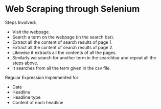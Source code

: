 # Web Scraping through Selenium

Steps Involved:
- Visit the webpage.
- Search a term on the webpage (in the search bar).
- Extract all the content of search results of page 1.
- Extract all the content of search results of page 2.
- Likewise it extracts all the contents of all the pages.
- Similarly we search for another term in the searchbar and repeat all the steps above.
- It searches from all the term given in the csv file.

Regular Expression Implemented for:
- Date
- Headline
- Headline type
- Content of each headline
